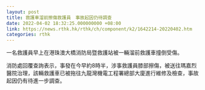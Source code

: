 ```yaml
---
layout: post
title: 救護車溜前擦傷救護員　事故起因仍待調查　
date: 2022-04-02 18:32:25.000000000 +08:00
link: https://news.rthk.hk/rthk/ch/component/k2/1642214-20220402.htm
categories: rthk
---
```


一名救護員早上在港珠澳大橋消防局暨救護站被一輛溜前救護車撞倒受傷。

消防處回覆查詢表示，事發在今早約8時半，涉事救護員膝部擦傷，被送往瑪嘉烈醫院治理，該輛救護車已被拖往九龍灣機電工程署總部大廈進行維修及檢查，事故起因仍有待進一步調查。
